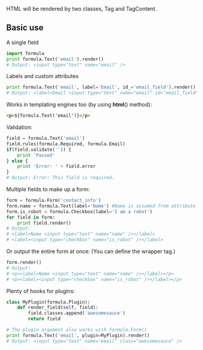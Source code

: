 HTML will be rendered by two classes, Tag and TagContent.

## Basic use

A single field

```python
import formula
print formula.Text('email').render()
# Output: <input type="text" name="email" />
```

Labels and custom attributes

```python
print formula.Text('email', label='Email', id_='email_field').render()
# Output: <label>Email <input type="text" name="email" id="email_field" /></label>
```

Works in templating engines too (by using __html__() method):

```html
<p>${formula.Text('email')}</p>
```

Validation:

```python
field = formula.Text('email')
field.rules(formula.Required, formula.Email)
if(field.validate('')) {
    print 'Passed'
} else {
    print 'Error: ' + field.error
}
# Output: Error: This field is required.
```

Multiple fields to make up a form:

```python
form = formula.Form('contact_info')
form.name = formula.Text(label='Name') #Name is assumed from attribute name
form.is_robot = formula.Checkbox(label='I am a robot')
for field in form:
    print field.render()
# Output:
# <label>Name <input type="text" name="name" /></label>
# <label><input type="checkbox" name="is_robot" /></label>
```

Or output the entire form at once:  (You can define the wrapper tag.)

```python
form.render()
# Output:
# <p><label>Name <input type="text" name="name" /></label></p>
# <p><label><input type="checkbox" name="is_robot" /></label></p>
```

Plenty of hooks for plugins:

```python
class MyPlugin(formula.Plugin):
    def render_field(self, field):
        field.classes.append('awesomesauce')
        return field

# The plugin argument also works with formula.Form()
print formula.Text('email', plugin=MyPlugin).render()
# Output: <input type="text" name="email" class="awesomesauce" />
```
